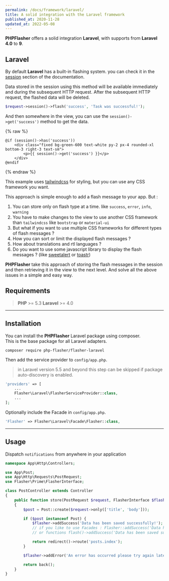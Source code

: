```yaml
---
permalink: /docs/framework/laravel/
title: A solid integration with the Laravel framework
published_at: 2020-11-28
updated_at: 2022-05-08
---
```


**<span class="text-indigo-900">PHP<span class="text-indigo-500">Flasher</span></span>** offers a solid integration <i class="fa-brands fa-laravel text-red-900 fa-xl"></i> **Laravel**, with supports from **Laravel**  **4.0** to **9**.

## <i class="fa-duotone fa-list-radio"></i> Laravel

By default <i class="fa-brands fa-laravel text-red-900 fa-xl"></i> **Laravel** has a built-in <span class="text-indifo-600 font-bold">flashing</span> system.
you can check it in the <a href="https://laravel.com/docs/9.x/session#flash-data" class="text-blue-600 font-bold">session</a> section of the documentation.

Data stored in the session using this method will be available immediately and during the subsequent HTTP request. After the subsequent HTTP request, the flashed data will be deleted.

```php 
$request->session()->flash('success', 'Task was successful!');
```

And then somewhere in the view, you can use the `session()->get('success')` method to get the data.

{% raw %}
```twig
@if (session()->has('success'))
    <div class="fixed bg-green-600 text-white py-2 px-4 rounded-xl bottom-3 right-3 text-sm">
        <p>{{ session()->get('success') }}</p>
    </div>
@endif
```
{% endraw %}

This example uses <a href="https://tailwindcss.com/">tailwindcss</a> for styling, but you can use any CSS framework you want.

This approach is simple enough to add a flash message to your app. But :

1. You can store only on flash type at a time. like `success`, `error`, `info`, `warning`
2. You have to make changes to the view to use another CSS framework than `tailwindcss` like `bootstrap` or `material-ui`
3. But what if you want to use multiple CSS frameworks for different types of flash messages ?
4. How you can sort or limit the displayed flash messages ?
5. How about translations and rtl languages ?
6. Do you want to use some javascript library to display the flash messages ? (like [sweetalert](https://sweetalert2.github.io/) or [toastr](https://github.com/CodeSeven/toastr))

**<span class="text-indigo-900">PHP<span class="text-indigo-500">Flasher</span></span>** take this approach of storing the flash messages in the session and then retrieving it in the view to the next level.
And solve all the above issues in a simple and easy way.

## <i class="fa-duotone fa-list-radio"></i> Requirements

> <i class="fa-brands fa-php fa-2xl text-blue-900 mr-1 mb-1"></i> **PHP** >= 5.3
> <i class="fa-brands fa-laravel fa-2xl text-red-900 mr-1 ml-4"></i> **Laravel** >= 4.0

---

## <i class="fa-duotone fa-list-radio"></i> Installation

You can install the **<span class="text-indigo-900">PHP<span class="text-indigo-500">Flasher</span></span>** Laravel package using composer.<br />
This is the base package for all Laravel adapters.

```shell
composer require php-flasher/flasher-laravel
```

Then add the service provider to `config/app.php`.

> in Laravel version 5.5 and beyond this step can be skipped if package auto-discovery is enabled.

```php
'providers' => [
    ...
    Flasher\Laravel\FlasherServiceProvider::class,
    ...
];
```

Optionally include the Facade in `config/app.php`.

```php
'Flasher' => Flasher\Laravel\Facade\Flasher::class,
```

---

## <i class="fa-duotone fa-list-radio"></i> Usage

Dispatch `notifications` from anywhere in your application

```php
namespace App\Http\Controllers;

use App\Post;
use App\Http\Requests\PostRequest;
use Flasher\Prime\FlasherInterface;

class PostController extends Controller
{
    public function store(PostRequest $request, FlasherInterface $flasher)
    {
        $post = Post::create($request->only(['title', 'body']));

        if ($post instanceof Post) {
            $flasher->addSuccess('Data has been saved successfully!');
            // if you like to use Facades : Flasher::addSuccess('Data has been saved successfully!');
            // or functions flash()->addSuccess('Data has been saved successfully!');

            return redirect()->route('posts.index');
        }

        $flasher->addError('An error has occurred please try again later.');

        return back();
    }
}
```
